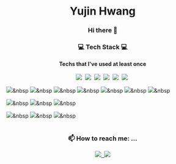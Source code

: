 <h1 align="center"> Yujin Hwang</h1>
<h3 align="center"> Hi there 👋</h3>

<!--
**miro7923/miro7923** is a ✨ _special_ ✨ repository because its `README.md` (this file) appears on your GitHub profile.

Here are some ideas to get you started:

- 🔭 I’m currently working on ...
- 🌱 I’m currently learning ...<br>
- 👯 I’m looking to collaborate on ...
- 🤔 I’m looking for help with ...
- 💬 Ask me about ...
- 😄 Pronouns: ...
- ⚡ Fun fact: ...
-->
<h3 align="center"> 💻 Tech Stack 💻</h3>
<h4 align="center"> Techs that I've used at least once</h4>

<p align="center">
  <img src="https://img.shields.io/badge/C++-00599C?style=flat-square&logo=C%2B%2B&logoColor=white"/></a>&nbsp 
  <img src="https://img.shields.io/badge/C-A8B9CC?style=flat-square&logo=C&logoColor=white"/></a>&nbsp 
  <img src="https://img.shields.io/badge/C-Sharp-239120?style=flat-square&logo=C-Sharp&logoColor=white"/></a>&nbsp 
  <img src="https://img.shields.io/badge/Unity-FFFFFF?style=flat-square&logo=Unity&logoColor=white"/></a>&nbsp 
  <img src="https://img.shields.io/badge/Visual-Studio-5C2D91?style=flat-square&logo=Visual-Studio&logoColor=white"/></a>&nbsp 
  <img src="https://img.shields.io/badge/Xcode-147EFB?style=flat-square&logo=Xcode&logoColor=white"/></a>&nbsp <br>
  
  <img src="https://img.shields.io/badge/Java-007396?style=flat-square&logo=Java&logoColor=white"/></a>&nbsp 
  <img src="https://img.shields.io/badge/JavaScript-F7DF1E?style=flat-square&logo=JavaScript&logoColor=white"/></a>&nbsp 
  <img src="https://img.shields.io/badge/JSON-000000?style=flat-square&logo=JSON&logoColor=white"/></a>&nbsp 
  <img src="https://img.shields.io/badge/jQuery-0769AD?style=flat-square&logo=jQuery&logoColor=white"/></a>&nbsp 
  <img src="https://img.shields.io/badge/HTML5-E34F26?style=flat-square&logo=HTML5&logoColor=white"/></a>&nbsp 
  <img src="https://img.shields.io/badge/CSS3-1572B6?style=flat-square&logo=CSS3&logoColor=white"/></a>&nbsp 
  <img src="https://img.shields.io/badge/Eclipse-IDE-2C2255?style=flat-square&logo=Eclipse-IDE&logoColor=white"/></a>&nbsp <br>
  
  <img src="https://img.shields.io/badge/MySQL-4479A1?style=flat-square&logo=MySQL&logoColor=white"/></a>&nbsp 
  <img src="https://img.shields.io/badge/Python-3776AB?style=flat-square&logo=Python&logoColor=white"/></a>&nbsp 
  <img src="https://img.shields.io/badge/PyCharm-000000?style=flat-square&logo=PyCharm&logoColor=white"/></a>&nbsp <br>
  
  <img src="https://img.shields.io/badge/macOS-000000?style=flat-square&logo=macOS&logoColor=white"/></a>&nbsp 
  <img src="https://img.shields.io/badge/Windows-0078D6?style=flat-square&logo=Windows&logoColor=white"/></a>&nbsp 
  <img src="https://img.shields.io/badge/Linux-FCC624?style=flat-square&logo=Linux&logoColor=white"/></a>&nbsp<br><br>
</p>

<h3 align="center"> 📫 How to reach me: ...</h3>
<p align="center">
  <a href="https://miro7923.github.io/"><img src="https://img.shields.io/badge/-TechBlog-brightgreen">&nbsp
  <a href="mailto:miro7923@gmail.com"><img src="https://img.shields.io/badge/-Gmail-critical"><br>
</p>
